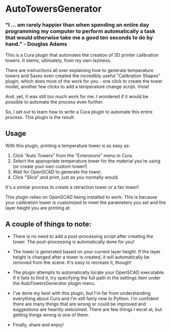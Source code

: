 # AutoTowersGenerator

### "I ... am rarely happier than when spending an entire day programming my computer to perform automatically a task that would otherwise take me a good ten seconds to do by hand." - Douglas Adams

This is a Cura plugin that automates the creation of 3D printer calibration towers.  It stems, ultimately, from my own laziness.

There are instructions all over explaining how to generate temperature towers and 5axes even created the incredibly useful "Calibration Shapes" plugin, which does most of the work for you - one click to create the tower model, another few clicks to add a temperature change script.  Viola!

And, yet, it was still too much work for me.  I wondered if it would be possible to automate the process even further.

So, I set out to learn how to write a Cura plugin to automate this entire process.  This plugin is the result.

## Usage
With this plugin, printing a temperature tower is as easy as:
  1) Click "Auto Towers" from the "Extensions" menu in Cura.
  2) Select the appropriate temperature tower for the material you're using (or create your own custom tower!)
  3) Wait for OpenSCAD to generate the tower.
  4) Click "Slice" and print, just as you normally would.
  
It's a similar process to create a retraction tower or a fan tower!

This plugin relies on OpenSCAD being installed to work.  This is because your calibration tower is customized to meet the parameters you set and the layer height you are printing at.

## A couple of things to note:

- There is no need to add a post-processing script after creating the tower.  The post-processing is automatically done for you!  

- The tower is generated based on your current layer height.  If the layer height is changed after a tower is created, it will automatically be removed from the scene.  It's easy to recreate it, though!

- The plugin attempts to automatically locate your OpenSCAD executable. If it fails to find it, try specifying the full path in the settings item under the AutoTowersGenerator plugin menu. 

- I've done my best with this plugin, but I'm far from understanding everything about Cura and I'm still fairly new to Python.  I'm confident there are many things that are wrong or could be improved and suggestions are heartily welcomed.  There are few things I excel at, but getting things wrong is one of them.

- Finally, share and enjoy!

